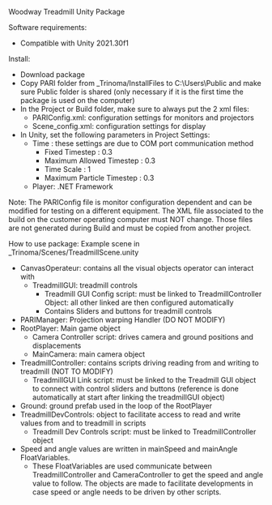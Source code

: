 Woodway Treadmill Unity Package

Software requirements: 
-	Compatible with Unity 2021.30f1

Install:
-	Download package
-	Copy PARI folder from _Trinoma/InstallFiles to C:\Users\Public and make sure Public folder is shared (only necessary if it is the first time the package is used on the computer)
-	In the Project or Build folder, make sure to always put the 2 xml files:
	-	PARIConfig.xml: configuration settings for monitors and projectors
	-	Scene_config.xml: configuration settings for display
-	In Unity, set the following parameters in Project Settings:
	-	Time : these settings are due to COM port communication method
		-	Fixed Timestep : 0.3
		-	Maximum Allowed Timestep : 0.3
		-	Time Scale : 1
		-	Maximum Particle Timestep : 0.3
	-	Player: .NET Framework
	

Note: The PARIConfig file is monitor configuration dependent and can be modified for testing on a different equipment. The XML file associated to the build on the customer operating computer must NOT change. Those files are not generated during Build and must be copied from another project. 


How to use package: Example scene in _Trinoma/Scenes/TreadmillScene.unity
-	CanvasOperateur: contains all the visual objects operator can interact with
	-	TreadmillGUI: treadmill controls
		-	Treadmill GUI Config script: must be linked to TreadmillController Object: all other linked are then configured automatically
		-	Contains Sliders and buttons for treadmill controls
-	PARIManager: Projection warping Handler (DO NOT MODIFY)
-	RootPlayer: Main game object
	-	Camera Controller script: drives camera and ground positions and displacements
	-	MainCamera: main camera object
-	TreadmillController: contains scripts driving reading from and writing to treadmill (NOT TO MODIFY)
	-	TreadmillGUI Link script: must be linked to the Treadmill GUI object to connect with control sliders and buttons (reference is done automatically at start after linking the treadmillGUI object)
-	Ground: ground prefab used in the loop of the RootPlayer
-	TreadmillDevControls: object to facilitate access to read and write values from and to treadmill in scripts
	-	Treadmill Dev Controls script: must be linked to TreadmillController object
-	Speed and angle values are written in mainSpeed and mainAngle FloatVariables. 
	-	These FloatVariables are used communicate between TreadmillController and CameraController to get the speed and angle value to follow. The objects are made to facilitate developments in case speed or angle needs to be driven by other scripts. 